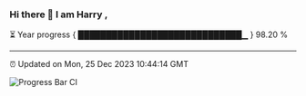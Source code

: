 ### Hi there 👋 I am Harry , 

⏳ Year progress { █████████████████████████████▁ } 98.20 %

---

⏰ Updated on Mon, 25 Dec 2023 10:44:14 GMT

![Progress Bar CI](https://github.com/duykhang68/duykhang68/workflows/Progress%20Bar%20CI/badge.svg)
